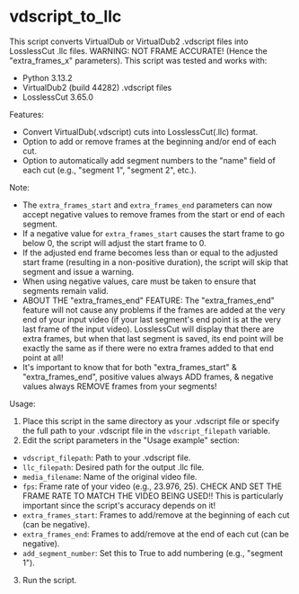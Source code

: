 # vdscript_to_llc
This script converts VirtualDub or VirtualDub2 .vdscript files into LosslessCut .llc files.
WARNING: NOT FRAME ACCURATE! (Hence the "extra_frames_x" parameters).
This script was tested and works with:
- Python 3.13.2  
- VirtualDub2 (build 44282) .vdscript files
- LosslessCut 3.65.0

Features:
- Convert VirtualDub(.vdscript) cuts into LosslessCut(.llc) format.
- Option to add or remove frames at the beginning and/or end of each cut.
- Option to automatically add segment numbers to the "name" field of each cut (e.g., "segment 1", "segment 2", etc.).

Note:
- The `extra_frames_start` and `extra_frames_end` parameters can now accept negative values to remove frames from the start or end of each segment.
- If a negative value for `extra_frames_start` causes the start frame to go below 0, the script will adjust the start frame to 0.
- If the adjusted end frame becomes less than or equal to the adjusted start frame (resulting in a non-positive duration), the script will skip that segment and issue a warning.
- When using negative values, care must be taken to ensure that segments remain valid.
- ABOUT THE "extra_frames_end" FEATURE:
  The "extra_frames_end" feature will not cause any problems if the frames are added at the very end of your input video (if your last segment's end point is at the very last frame of the input video). LosslessCut will display that there are extra frames, but when that last segment is saved, its end point will be exactly the same as if there were no extra frames added to that end point at all!
- It's important to know that for both "extra_frames_start" & 
  "extra_frames_end", positive values always ADD frames, & negative 
  values always REMOVE frames from your segments!

Usage:
1. Place this script in the same directory as your .vdscript file or specify the full path to your .vdscript file in the `vdscript_filepath` variable.
2. Edit the script parameters in the "Usage example" section:
- `vdscript_filepath`: Path to your .vdscript file.
- `llc_filepath`: Desired path for the output .llc file.
- `media_filename`: Name of the original video file.
- `fps`: Frame rate of your video (e.g., 23.976, 25). CHECK AND SET THE FRAME RATE TO MATCH THE VIDEO BEING USED!! This is particularly important since the script's accuracy depends on it!
- `extra_frames_start`: Frames to add/remove at the beginning of each cut (can be negative).
- `extra_frames_end`: Frames to add/remove at the end of each cut (can be negative).
- `add_segment_number`: Set this to True to add numbering (e.g., "segment 1").
3. Run the script.
